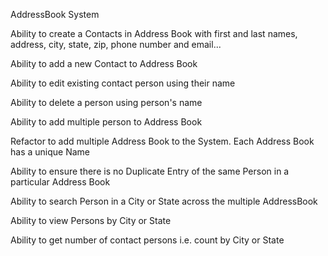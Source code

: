 AddressBook System

Ability to create a Contacts in Address Book with first and last names, address, city, state, zip, phone number and email...

Ability to add a new Contact to Address Book

Ability to edit existing contact person using their name

Ability to delete a person using person's name 

Ability to add multiple person to Address Book

Refactor to add multiple Address Book to the System. Each Address Book has a unique Name 

Ability to ensure there is no Duplicate Entry of the same Person in a particular Address Book 

Ability to search Person in a City or State across the multiple AddressBook 

Ability to view Persons by City or State 

Ability to get number of contact persons i.e. count by City or State
